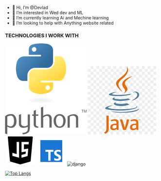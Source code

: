 - 👋 Hi, I’m @Devlad
- 👀 I’m interested in Wed dev and ML
- 🌱 I’m currently learning Ai and Mechine learning
- 🤔 I’m looking to help with Anything website related

### TECHNOLOGIES I WORK WITH

![Python](https://github.com/devl-ad/devl-ad/blob/main/images/python.png)
![Java](https://github.com/devl-ad/devl-ad/blob/main/images/java.png)
![Javascript 🚀](https://github.com/devl-ad/devl-ad/blob/main/images/js.png)
![Typescript 🚀](https://github.com/devl-ad/devl-ad/blob/main/images/ts.png)
![django](https://github.com/devl-ad/devl-ad/blob/main/images/icons8-django-144.png)

[![Top Langs](https://github-readme-stats.vercel.app/api/top-langs/?username=devl-ad&layout=compact&langs_count=12)](https://github.com/alabo-excel/github-readme-stats)

